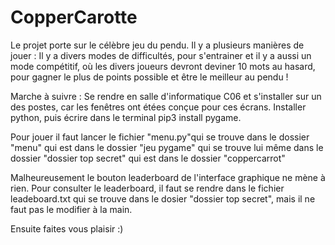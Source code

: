 # CopperCarotte
Le projet porte sur le célèbre jeu du pendu. Il y a plusieurs manières de jouer : Il y a divers modes de difficultés, pour s'entrainer et il y a aussi un mode compétitif, où les divers joueurs devront deviner 10 mots au hasard, pour gagner le plus de points possible et être le meilleur au pendu !

Marche à suivre : 
Se rendre en salle d'informatique C06 et s'installer sur un des postes, car les fenêtres ont étées conçue pour ces écrans.
Installer python, puis écrire dans le terminal pip3 install pygame.

Pour jouer il faut lancer le fichier "menu.py"qui se trouve dans le dossier "menu" qui est dans le dossier "jeu pygame" qui se trouve lui même dans le dossier "dossier top secret" qui est dans le dossier "coppercarrot"

Malheureusement le bouton leaderboard de l'interface graphique ne mène à rien.
Pour consulter le leaderboard, il faut se rendre dans le fichier leadeboard.txt qui se trouve dans le dosier "dossier top secret", mais il ne faut pas le modifier à la main.

Ensuite faites vous plaisir :)

